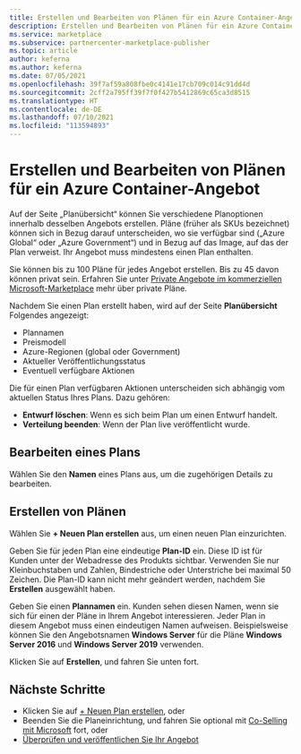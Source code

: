 ```yaml
---
title: Erstellen und Bearbeiten von Plänen für ein Azure Container-Angebot in Microsoft AppSource
description: Erstellen und Bearbeiten von Plänen für ein Azure Container-Angebot in Microsoft AppSource
ms.service: marketplace
ms.subservice: partnercenter-marketplace-publisher
ms.topic: article
author: keferna
ms.author: keferna
ms.date: 07/05/2021
ms.openlocfilehash: 39f7af59a808fbe0c4141e17cb709c014c91dd4d
ms.sourcegitcommit: 2cff2a795ff39f7f0f427b5412869c65ca3d8515
ms.translationtype: HT
ms.contentlocale: de-DE
ms.lasthandoff: 07/10/2021
ms.locfileid: "113594893"
---
```

# <a name="create-and-edit-plans-for-an-azure-container-offer"></a>Erstellen und Bearbeiten von Plänen für ein Azure Container-Angebot

Auf der Seite „Planübersicht“ können Sie verschiedene Planoptionen innerhalb desselben Angebots erstellen. Pläne (früher als SKUs bezeichnet) können sich in Bezug darauf unterscheiden, wo sie verfügbar sind („Azure Global“ oder „Azure Government“) und in Bezug auf das Image, auf das der Plan verweist. Ihr Angebot muss mindestens einen Plan enthalten.

Sie können bis zu 100 Pläne für jedes Angebot erstellen. Bis zu 45 davon können privat sein. Erfahren Sie unter [Private Angebote im kommerziellen Microsoft-Marketplace](private-offers.md) mehr über private Pläne.

Nachdem Sie einen Plan erstellt haben, wird auf der Seite **Planübersicht** Folgendes angezeigt:

- Plannamen
- Preismodell
- Azure-Regionen (global oder Government)
- Aktueller Veröffentlichungsstatus
- Eventuell verfügbare Aktionen

Die für einen Plan verfügbaren Aktionen unterscheiden sich abhängig vom aktuellen Status Ihres Plans. Dazu gehören:

- **Entwurf löschen**: Wenn es sich beim Plan um einen Entwurf handelt.
- **Verteilung beenden**: Wenn der Plan live veröffentlicht wurde.

## <a name="edit-a-plan"></a>Bearbeiten eines Plans

Wählen Sie den **Namen** eines Plans aus, um die zugehörigen Details zu bearbeiten.

## <a name="create-a-plan"></a>Erstellen von Plänen

Wählen Sie **+ Neuen Plan erstellen** aus, um einen neuen Plan einzurichten.

Geben Sie für jeden Plan eine eindeutige **Plan-ID** ein. Diese ID ist für Kunden unter der Webadresse des Produkts sichtbar. Verwenden Sie nur Kleinbuchstaben und Zahlen, Bindestriche oder Unterstriche bei maximal 50 Zeichen. Die Plan-ID kann nicht mehr geändert werden, nachdem Sie **Erstellen** ausgewählt haben.

Geben Sie einen **Plannamen** ein. Kunden sehen diesen Namen, wenn sie sich für einen der Pläne in Ihrem Angebot interessieren. Jeder Plan in diesem Angebot muss einen eindeutigen Namen aufweisen. Beispielsweise können Sie den Angebotsnamen **Windows Server** für die Pläne **Windows Server 2016** und **Windows Server 2019** verwenden.

Klicken Sie auf **Erstellen**, und fahren Sie unten fort.

## <a name="next-steps"></a>Nächste Schritte

- Klicken Sie auf [+ Neuen Plan erstellen](azure-container-plan-setup.md), oder
- Beenden Sie die Planeinrichtung, und fahren Sie optional mit [Co-Selling mit Microsoft](./co-sell-overview.md) fort, oder
- [Überprüfen und veröffentlichen Sie Ihr Angebot](review-publish-offer.md)